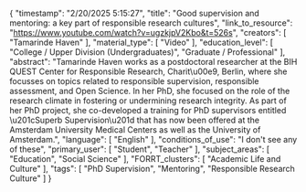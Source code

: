 {
    "timestamp": "2/20/2025 5:15:27",
    "title": "Good supervision and mentoring: a key part of responsible research cultures",
    "link_to_resource": "https://www.youtube.com/watch?v=ugzkjpV2Kbo&t=526s",
    "creators": [
        "Tamarinde Haven"
    ],
    "material_type": [
        "Video"
    ],
    "education_level": [
        "College / Upper Division (Undergraduates)",
        "Graduate / Professional"
    ],
    "abstract": "Tamarinde Haven works as a postdoctoral researcher at the BIH QUEST Center for Responsible Research, Charit\u00e9, Berlin, where she focusses on topics related to responsible supervision, responsible assessment, and Open Science. In her PhD, she focused on the role of the research climate in fostering or undermining research integrity. As part of her PhD project, she co-developed a training for PhD supervisors entitled \u201cSuperb Supervision\u201d that has now been offered at the Amsterdam University Medical Centers as well as the University of Amsterdam.",
    "language": [
        "English"
    ],
    "conditions_of_use": "I don't see any of these",
    "primary_user": [
        "Student",
        "Teacher"
    ],
    "subject_areas": [
        "Education",
        "Social Science"
    ],
    "FORRT_clusters": [
        "Academic Life and Culture"
    ],
    "tags": [
        "PhD Supervision",
        "Mentoring",
        "Responsible Research Culture"
    ]
}